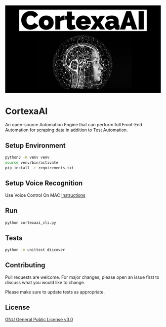 ![image](https://github.com/mytechnotalent/CortexaAI/blob/main/CortexaAI.jpg?raw=true)

# CortexaAI
An open-source Automation Engine that can perform full Front-End Automation for scraping data in addition to Test Automation.

## Setup Environment
```bash
python3 -m venv venv
source venv/bin/activate
pip install -r requirements.txt
```

## Setup Voice Recognition
Use Voice Control On MAC [Instructions](https://support.apple.com/en-us/HT210539)

## Run
```bash
python cortexaai_cli.py
```

## Tests
```bash
python -m unittest discover
```

## Contributing
Pull requests are welcome. For major changes, please open an issue first to discuss what you would like to change.

Please make sure to update tests as appropriate.

## License
[GNU General Public License v3.0](https://www.gnu.org/licenses/gpl-3.0.en.html)
